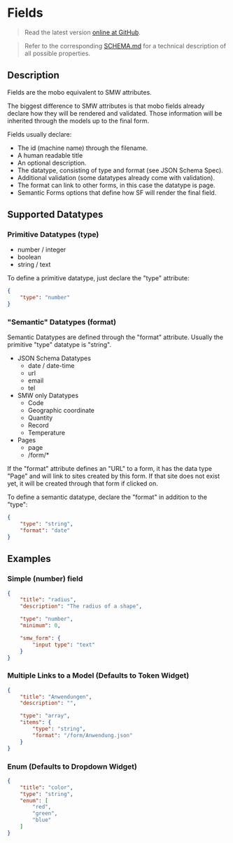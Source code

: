 # Fields
> Read the latest version [online at GitHub](https://github.com/Fannon/mobo/blob/master/examples/init/field/README.md).

> Refer to the corresponding [SCHEMA.md](https://github.com/Fannon/mobo/blob/master/examples/init/field/SCHEMA.md) for a technical description of all possible properties.

## Description
Fields are the mobo equivalent to SMW attributes. 

The biggest difference to SMW attributes is that mobo fields already declare how they will be rendered and validated. Those information will be inherited through the models up to the final form. 

Fields usually declare:

* The id (machine name) through the filename.
* A human readable title
* An optional description.
* The datatype, consisting of type and format (see JSON Schema Spec).
* Additional validation (some datatypes already come with validation).
* The format can link to other forms, in this case the datatype is page.
* Semantic Forms options that define how SF will render the final field.


## Supported Datatypes

### Primitive Datatypes (type)
* number / integer
* boolean
* string / text

To define a primitive datatype, just declare the "type" attribute:

```json
{
    "type": "number"
}
```

### "Semantic" Datatypes (format)
Semantic Datatypes are defined through the "format" attribute. Usually the primitive "type" datatype is "string". 

* JSON Schema Datatypes
    * date / date-time
    * url
    * email
    * tel
* SMW only Datatypes
    * Code
    * Geographic coordinate
    * Quantity
    * Record
    * Temperature
* Pages
    * page
    * /form/*

If the "format" attribute defines an "URL" to a form, it has the data type "Page" and will link to sites created by this form.
If that site does not exist yet, it will be created through that form if clicked on.

To define a semantic datatype, declare the "format" in addition to the "type":

```json
{
    "type": "string",
    "format": "date"
}
```


## Examples
### Simple (number) field
```json
{
    "title": "radius",
    "description": "The radius of a shape",

    "type": "number",
    "minimum": 0,

    "smw_form": {
        "input type": "text"
    }
}
```

### Multiple Links to a Model (Defaults to Token Widget)
```json
{
    "title": "Anwendungen",
    "description": "",

    "type": "array",
    "items": {
        "type": "string",
        "format": "/form/Anwendung.json"
    }
}
```

### Enum (Defaults to Dropdown Widget)
```json
{
    "title": "color",
    "type": "string",
    "enum": [
        "red",
        "green",
        "blue"
    ]
}
```